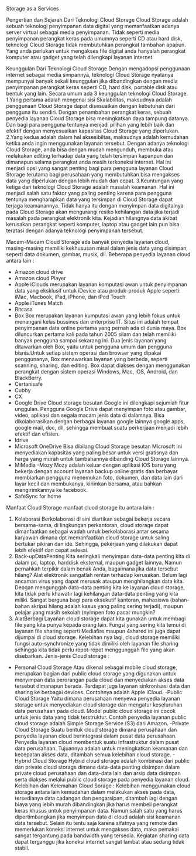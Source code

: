 Storage as a Services

Pengertian dan Sejarah Dari Teknologi Cloud Storage
Cloud Storage adalah sebuah teknologi penyimpanan data digital yang memanfaatkan adanya server virtual sebagai media penyimpanan. Tidak seperti media penyimpanan perangkat keras pada umumnya seperti CD atau hard disk, teknologi Cloud Storage tidak membutuhkan perangkat tambahan apapun. Yang anda perlukan untuk mengakses file digital anda hanyalah perangkat komputer atau gadget yang telah dilengkapi layanan internet

Keunggulan Dari Teknologi Cloud Storage
Dengan mengadopsi penggunaan internet sebagai media simpannya, teknologi Cloud Storage nyatanya mempunyai banyak sekali keunggulan jika dibandingkan dengan media penyimpanan perangkat keras seperti CD, hard disk, portable disk atau bentuk yang lain. Secara umum ada 3 keunggulan teknologi Cloud Storage.
    1.Yang pertama adalah mengenai sisi Skalabilitas, maksudnya adalah penggunaan Cloud Storage dapat disesuaikan dengan kebutuhan dari pengguna itu sendiri. Dengan          penambahan perangkat keras, sebuah penyedia layanan Cloud Storage bisa meningkatkan daya tampung datanya. Dan bagi para pengguna tentunya menjadi pilihan yang          lebih baik dan efektif dengan menyesuaikan kapasitas Cloud Storage yang diperlukan.
    2.Yang kedua adalah dalam hal aksesibiltas, maksudnya adalah kemudahan ketika anda ingin menggunakan layanan tersebut. Dengan adanya teknologi Cloud Storage,             anda bisa dengan mudah mengunduh, membuka atau melakukan editing terhadap data yang telah tersimpan kapanpun dan dimanapun selama perangkat anda masih terkoneksi       internet. Hal ini menjadi opsi yang sangat penting bagi para pengguna layanan Cloud Storage terutama bagi perusahaan yang membutuhkan bisa mengakses data yang          diperlukan dengan lebih mudah dan cepat.
    3.Keuntungan yang ketiga dari teknologi Cloud Storage adalah masalah keamanan. Hal ini menjadi salah satu faktor yang paling penting karena para pengguna               tentunya mengharapkan data yang tersimpan di Cloud Storage dapat terjaga keamanannya. Tidak hanya itu dengan menyimpan data digitalnya pada Cloud Storage akan          mengurangi resiko kehilangan data jika terjadi masalah pada perangkat elektronik kita. Kejadian hilangnya data akibat kerusakan perangkat seperti komputer,             laptop atau gadget lain pun bisa teratasi dengan adanya teknologi penyimpanan tersebut.

Macam-Macam Cloud Storage 
ada banyak penyedia layanan cloud, masing-masing memiliki kekhususan misal dalam jenis data yang disimpan, seperti data dokumen, gambar, musik, dll. Beberapa penyedia layanan cloud antara lain : 
 - Amazon cloud drive
 - Amazon cloud Player
 - Apple iClouds
   merupakan layanan komputasi awan untuk penyimpanan data yang eksklusif untuk iDevice atau produk-produk Apple seperti: iMac, Macbook, iPad, iPhone, dan iPod Touch. 
 - Apple iTunes Match
 - Bitcasa
 - Box
   Box merupakan layanan kumputasi awan yang lebih fokus untuk menangani kelas bussines dan enterprise IT. Situs ini adalah tempat penyimpanan data online pertama yang     pernah ada di dunia maya. Box diluncurkan pertama kali pada tahun 2005 silam dan telah memiliki banyak pengguna sampai sekarang ini. Dua jenis layanan yang     ditawarkan oleh Box, yaitu untuk pengguna umum dan pengguna bisnis.Untuk setiap sistem operasi dan browser yang dipakai penggunanya, Box menawarkan layanan yang      berbeda, seperti scanning, sharing, dan editing. Box dapat diakses dengan menggunakan perangkat dengan sistem operasi Windows, Mac, iOS, Android, dan BlackBerry.
- Certanisafe
- Cubby
- CX
- Google Drive
    Cloud storage besutan Google ini dilengkapi sejumlah fitur unggulan. Pengguna Google Drive dapat menyimpan foto atau gambar, video, aplikasi dan segala macam jenis    data di dalamnya. Bisa dikolaborasikan dengan berbagai layanan google lainnya google apps, google mail, doc, dll, sehingga membuat suatu perkerjaan menjadi lebih    efektif dan efisien.
- Idrive
- Microsoft OneDrive
  Bisa dibilang Cloud Storage besutan Microsoft ini menyediakan kapasitas yang paling besar untuk versi gratisnya dan harga yang murah untuk tambahannya dibanding Cloud Storage lainnya.
- MiMedia
-Mozy
  Mozy adalah keluar dengan aplikasi IOS baru yang bekerja dengan account layanan backup online gratis dan berbayar membiarkan pengguna menemukan foto, dokumen, dan   data lain dari layar kecil dan membukanya, kirimkan bersama, atau bahkan mengirimkannya ke facebook. 
- SafeSync for home 

Manfaat Cloud Storage
manfaat cluod storage itu antara lain :
  1) Kolaborasi
     Berkolaborasi di sini diartikan sebagai bekerja secara bersama-sama, di lingkungan perkantoran, cloud storage dapat dimanfaatkan sebagai wadah untuk berkolaborasi      antar sesama karyawan dimana dpt memanfaatkan cloud storage untuk saling bertukar pikiran dan ide. Sehingga, pekerjaan yang dilakukan dapat lebih efektif dan      cepat selesai.
  2) Back-upDataPenting
     Kita seringkali menyimpan data-data penting kita di dalam pc, laptop, harddisk eksternal, maupun gadget lainnya. Namun pernahkah terpikir dalam benak Anda,      bagaimana jika data tersebut hilang? Alat elektronik sangatlah rentan terhadap kerusakan. Belum lagi ancaman virus yang dapat merusak ataupun menghilangkan data      kita. Dengan mengunggah data-data penting kita ke layanan cloud storage, kita tidak perlu khawatir lagi kehilangan data-data penting yang kita miliki. Sangat           berguna bagi para eksekutif kantoran, mahasiswa (bahan-bahan skripsi hilang adalah kasus yang paling sering terjadi), maupun pelajar yang masih sekolah (nyimpen      foto pacar mungkin?
  3) AlatBerbagi
     Layanan cloud storage dapat kita gunakan untuk membagi file yang kita punya kepada orang lain. Fungsi yang sering kita temui di layanan file sharing seperti      Mediafire maupun 4shared ini juga dapat dijumpai di cloud storage. Kelebihan nya lagi, cloud storage memiliki fungsi auto-synchronize yang tidak dimiliki oleh      layanan file sharing sehingga kita tidak perlu repot-repot menggunggah file yang akan disebarkan.
Jenis-jenis Cloud storage :
- Personal Cloud Storage
  Atau dikenal sebagai mobile cloud storage, merupakan bagian dari public cloud storage yang digunakan untuk menyimpan data perorangan pada cloud dan menyediakan akses   data tersebut dimanapun berada. Terdapat juga layanan sinkronisasi data dan sharing ke berbagai devices. Contohnya adalah Apple iCloud.
-Public Cloud Storage
  Yaitu dimana perusahaan menyewa penyedia layanan storage untuk menyediakan cloud storage dan mengatur keseluruhan data perusahaan pada cloud. Model public cloud      storage ini cocok untuk jenis data yang tidak terstruktur. Contoh penyedia layanan public cloud storage adalah Simple Storage Service (S3) dari Amazon.
-Private Cloud Storage
  Suatu bentuk cloud storage dimana perusahaan dan penyedia layanan cloud berintegrasi dalam pusat data perusahaan. Penyedia layanan cloud membentuk suatu   infrastruktur dalam pusat data perusahaan. Tujuannya adalah untuk meningkatkan keamanan dan kecepatan akses data, ditambah semua kelebihan cloud storage. 
-Hybrid Cloud Storage
  Hybrid cloud storage adalah kombinasi dari public dan private cloud storage dimana data-data penting disimpan dalam private cloud perusahaan dan data-data lain dan   arsip data disimpan serta diakses melalui public cloud storage pada penyedia layanan cloud.
  Kelebihan dan Kelemahan Cloud Sorage :
  Kelebihan menggunakan cloud storage antara lain kemudahan dalam melakukan akses pada data, tersedianya data cadangan dan pengarsipan, ditambah lagi dengan biaya yang   lebih murah dibandingkan jika harus membeli perangkat keras khusus untuk penyimpanan data. 
  Namun salah satu yang harus dipertimbangkan jika menyimpan data di cloud adalah sisi keamanan data tersebut. Selain itu tentu saja karena sifatnya yang remote dan   memerlukan koneksi internet untuk mengakses data,  maka pemakai sangat tergantung pada bandwidth yang tersedia. Kegiatan sharing data dapat terganggu  jika koneksi   internet sangat lambat atau sedang tidak stabil.
